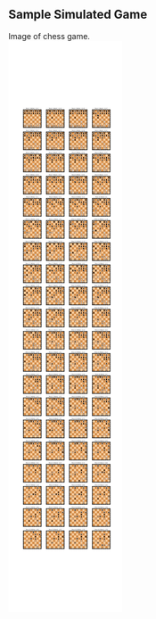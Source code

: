 ## Sample Simulated Game
Image of chess game.
<br/>
![image of chess game](./stockfish10-stockfish15-game.png)
